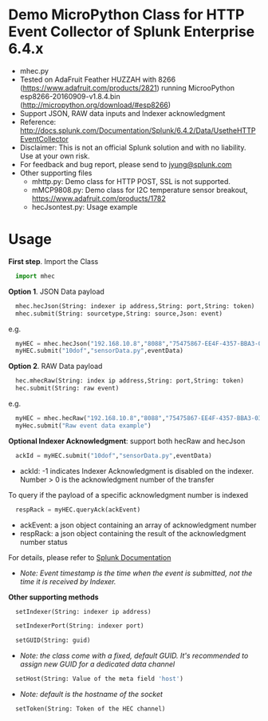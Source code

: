 # Demo MicroPython Class for HTTP Event Collector of Splunk Enterprise 6.4.x
- mhec.py
- Tested on AdaFruit Feather HUZZAH with 8266 (https://www.adafruit.com/products/2821) running MicrooPython esp8266-20160909-v1.8.4.bin (http://micropython.org/download/#esp8266)
- Support JSON, RAW data inputs and Indexer acknowledgment
- Reference: http://docs.splunk.com/Documentation/Splunk/6.4.2/Data/UsetheHTTPEventCollector
- Disclaimer: This is not an official Splunk solution and with no liability. Use at your own risk.
- For feedback and bug report, please send to jyung@splunk.com
- Other supporting files
  - mhttp.py: Demo class for HTTP POST, SSL is not supported.
  - mMCP9808.py: Demo class for I2C temperature sensor breakout, https://www.adafruit.com/products/1782 
  - hecJsontest.py: Usage example

# Usage
**First step**. Import the Class
```python
  import mhec
```

**Option 1**. JSON Data payload
```python
  mhec.hecJson(String: indexer ip address,String: port,String: token)
  mhec.submit(String: sourcetype,String: source,Json: event)
```
e.g.
```python
  myHEC = mhec.hecJson("192.168.10.8","8088","75475867-EE4F-4357-BBA3-03F1D66F3697")
  myHEC.submit("10dof","sensorData.py",eventData)
```

**Option 2**. RAW Data payload
```python
  hec.mhecRaw(String: index ip address,String: port,String: token)
  hec.submit(String: raw event)
```
e.g.
```python
  myHEC = mhec.hecRaw("192.168.10.8","8088","75475867-EE4F-4357-BBA3-03F1D66F3697")
  myHec.submit("Raw event data example")
````

**Optional Indexer Acknowledgment**: support both hecRaw and hecJson
```python
  ackId = myHEC.submit("10dof","sensorData.py",eventData)
```
- ackId: -1 indicates Indexer Acknowledgment is disabled on the indexer. Number > 0 is the acknowledgment number of the transfer

To query if the payload of a specific acknowledgment number is indexed
```python
  respRack = myHEC.queryAck(ackEvent)
```
- ackEvent: a json object containing an array of acknowledgment number
- respRack: a json object containing the result of the acknowledgment number status

For details, please refer to [Splunk Documentation](http://dev.splunk.com/view/event-collector/SP-CAAAE8X)

* *Note: Event timestamp is the time when the event is submitted, not the time it is received by Indexer.*

**Other supporting methods**
```python
  setIndexer(String: indexer ip address)
```

```python
  setIndexerPort(String: indexer port)
```

```python
  setGUID(String: guid)
```
* *Note: the class come with a fixed, default GUID. It's recommended to assign new GUID for a dedicated data channel*
```python
  setHost(String: Value of the meta field 'host')
```
* *Note: default is the hostname of the socket*
```python
  setToken(String: Token of the HEC channel)
```
